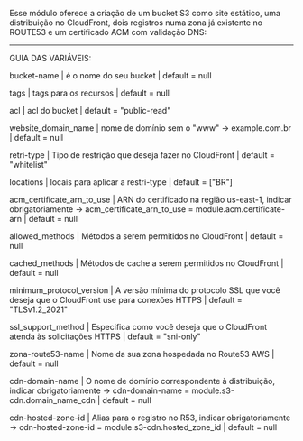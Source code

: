 

   Esse módulo oferece a criação de um bucket S3 como site estático, uma distribuição no CloudFront, dois registros numa zona já existente no ROUTE53 e um certificado ACM com validação DNS:

   ---------------------------------------------------------------------------------------

   GUIA DAS VARIÁVEIS:

   bucket-name | é o nome do seu bucket | default = null

   tags        | tags para os recursos  | default = null

   acl         | acl do bucket          | default = "public-read"

   website_domain_name | nome de domínio sem o "www" -> example.com.br | default = null

   retri-type  | Tipo de restrição que deseja fazer no CloudFront      | default = "whitelist"

   locations   | locais para aplicar a restri-type                     | default = ["BR"]

   acm_certificate_arn_to_use | ARN do certificado na região us-east-1, indicar obrigatoriamente -> acm_certificate_arn_to_use = module.acm.certificate-arn | default = null

   allowed_methods     | Métodos a serem permitidos no CloudFront      | default = null

   cached_methods      | Métodos de cache a serem permitidos no CloudFront | default = null

   minimum_protocol_version | A versão mínima do protocolo SSL que você deseja que o CloudFront use para conexões HTTPS | default = "TLSv1.2_2021"

   ssl_support_method   | Especifica como você deseja que o CloudFront atenda às solicitações HTTPS | default = "sni-only"

   zona-route53-name    | Nome da sua zona hospedada no Route53 AWS | default = null

   cdn-domain-name      | O nome de domínio correspondente à distribuição, indicar obrigatoriamente -> cdn-domain-name = module.s3-cdn.domain_name_cdn | default = null

   cdn-hosted-zone-id   | Alias para o registro no R53, indicar obrigatoriamente -> cdn-hosted-zone-id  = module.s3-cdn.hosted_zone_id | default = null